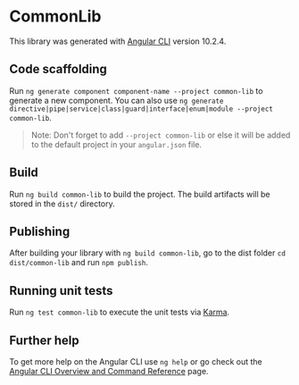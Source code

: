 # CommonLib

This library was generated with [Angular CLI](https://github.com/angular/angular-cli) version 10.2.4.

## Code scaffolding

Run `ng generate component component-name --project common-lib` to generate a new component. You can also use `ng generate directive|pipe|service|class|guard|interface|enum|module --project common-lib`.
> Note: Don't forget to add `--project common-lib` or else it will be added to the default project in your `angular.json` file. 

## Build

Run `ng build common-lib` to build the project. The build artifacts will be stored in the `dist/` directory.

## Publishing

After building your library with `ng build common-lib`, go to the dist folder `cd dist/common-lib` and run `npm publish`.

## Running unit tests

Run `ng test common-lib` to execute the unit tests via [Karma](https://karma-runner.github.io).

## Further help

To get more help on the Angular CLI use `ng help` or go check out the [Angular CLI Overview and Command Reference](https://angular.io/cli) page.
